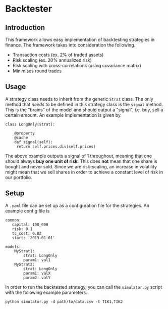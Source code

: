 # Backtester
## Introduction

This framework allows easy implementation of backtesting strategies in finance. The framework takes into consideration the following.
- Transaction costs (ex. 2% of traded assets)
- Risk scaling  (ex. 20% annualized risk)
- Risk scaling with cross-correlations (using covariance matrix)
- Minimises round trades

## Usage
A strategy class needs to inherit from the generic `Strat` class. The only method that _needs_ to be defined in this strategy class is the `signal` method. This is the "brains" of the model and should output a "signal", i.e. buy, sell a certain amount. An example implementation is given by. 

    class LongOnly(Strat):
    
		@property
	    @cache
	    def signal(self):
	     return self.prices.div(self.prices)
The above example outputs a signal of 1 throughout, meaning that one should always **buy one unit of risk**. This does **not** mean that one share is bought and never sold. Since we are risk-scaling, an increase in volatility might mean that we sell shares in order to achieve a constant level of risk in our portfolio.

## Setup
A `.yaml` file can be set up as a configuration file for the strategies. An example config file is

    common:
       capital: 100_000
       risk: 0.1
       tc_cost: 0.02
       start: '2013-01-01'
    
    models:
        MyStrat1:
            strat: LongOnly
            param1: val1
        MyStrat2:
            strat: LongOnly
            param1: valX
            param2: valY
In order to run the backtested strategy, you can call the `simulator.py` script with the following example parameters.

    python simulator.py -d path/to/data.csv -t TIK1,TIK2

